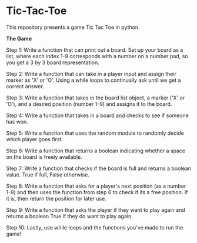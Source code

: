 
# Tic-Tac-Toe


This repository presents a game Tic Tac Toe in python.

**The Game**

Step 1: Write a function that can print out a board. Set up your board as a list, where each index 1-9 corresponds with a number on a number pad, so you get a 3 by 3 board representation.

Step 2: Write a function that can take in a player input and assign their marker as 'X' or 'O'. Using a while loops to continually ask until we get a correct answer.

Step 3: Write a function that takes in the board list object, a marker ('X' or 'O'), and a desired position (number 1-9) and assigns it to the board.

Step 4: Write a function that takes in a board and checks to see if someone has won.

Step 5: Write a function that uses the random module to randomly decide which player goes first. 

Step 6: Write a function that returns a boolean indicating whether a space on the board is freely available.

Step 7: Write a function that checks if the board is full and returns a boolean value. True if full, False otherwise.

Step 8: Write a function that asks for a player's next position (as a number 1-9) and then uses the function from step 6 to check if its a free position. If it is, then return the position for later use.

Step 9: Write a function that asks the player if they want to play again and returns a boolean True if they do want to play again.

Step 10: Lastly, use while loops and the functions you've made to run the game!

